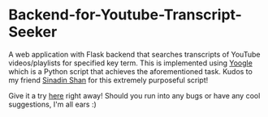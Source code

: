 # Backend-for-Youtube-Transcript-Seeker

A web application with Flask backend that searches transcripts of YouTube videos/playlists for specified key term.
This is implemented using <a href="https://github.com/SinadShan/Yoogle">Yoogle</a> which is a Python script that achieves the aforementioned task.
Kudos to my friend <a href="https://github.com/SinadShan">Sinadin Shan</a> for this extremely purposeful script!

Give it a try <a href="https://youtube-transcript-flask.herokuapp.com/">here</a> right away! Should you run into any bugs or have any cool suggestions, I'm all ears :)
